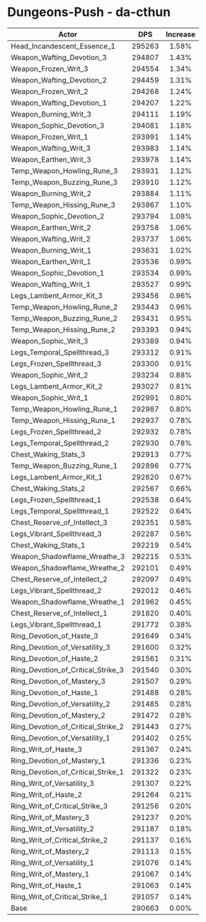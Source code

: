 # Dungeons-Push - da-cthun
| Actor | DPS | Increase |
|---|:---:|:---:|
|Head_Incandescent_Essence_1|295263|1.58%|
|Weapon_Wafting_Devotion_3|294807|1.43%|
|Weapon_Frozen_Writ_3|294554|1.34%|
|Weapon_Wafting_Devotion_2|294459|1.31%|
|Weapon_Frozen_Writ_2|294268|1.24%|
|Weapon_Wafting_Devotion_1|294207|1.22%|
|Weapon_Burning_Writ_3|294111|1.19%|
|Weapon_Sophic_Devotion_3|294081|1.18%|
|Weapon_Frozen_Writ_1|293991|1.14%|
|Weapon_Wafting_Writ_3|293983|1.14%|
|Weapon_Earthen_Writ_3|293978|1.14%|
|Temp_Weapon_Howling_Rune_3|293931|1.12%|
|Temp_Weapon_Buzzing_Rune_3|293910|1.12%|
|Weapon_Burning_Writ_2|293884|1.11%|
|Temp_Weapon_Hissing_Rune_3|293867|1.10%|
|Weapon_Sophic_Devotion_2|293794|1.08%|
|Weapon_Earthen_Writ_2|293758|1.06%|
|Weapon_Wafting_Writ_2|293737|1.06%|
|Weapon_Burning_Writ_1|293631|1.02%|
|Weapon_Earthen_Writ_1|293536|0.99%|
|Weapon_Sophic_Devotion_1|293534|0.99%|
|Weapon_Wafting_Writ_1|293527|0.99%|
|Legs_Lambent_Armor_Kit_3|293456|0.96%|
|Temp_Weapon_Howling_Rune_2|293443|0.96%|
|Temp_Weapon_Buzzing_Rune_2|293431|0.95%|
|Temp_Weapon_Hissing_Rune_2|293393|0.94%|
|Weapon_Sophic_Writ_3|293389|0.94%|
|Legs_Temporal_Spellthread_3|293312|0.91%|
|Legs_Frozen_Spellthread_3|293300|0.91%|
|Weapon_Sophic_Writ_2|293234|0.88%|
|Legs_Lambent_Armor_Kit_2|293027|0.81%|
|Weapon_Sophic_Writ_1|292991|0.80%|
|Temp_Weapon_Howling_Rune_1|292987|0.80%|
|Temp_Weapon_Hissing_Rune_1|292937|0.78%|
|Legs_Frozen_Spellthread_2|292932|0.78%|
|Legs_Temporal_Spellthread_2|292930|0.78%|
|Chest_Waking_Stats_3|292913|0.77%|
|Temp_Weapon_Buzzing_Rune_1|292896|0.77%|
|Legs_Lambent_Armor_Kit_1|292620|0.67%|
|Chest_Waking_Stats_2|292567|0.66%|
|Legs_Frozen_Spellthread_1|292538|0.64%|
|Legs_Temporal_Spellthread_1|292522|0.64%|
|Chest_Reserve_of_Intellect_3|292351|0.58%|
|Legs_Vibrant_Spellthread_3|292287|0.56%|
|Chest_Waking_Stats_1|292219|0.54%|
|Weapon_Shadowflame_Wreathe_3|292215|0.53%|
|Weapon_Shadowflame_Wreathe_2|292101|0.49%|
|Chest_Reserve_of_Intellect_2|292097|0.49%|
|Legs_Vibrant_Spellthread_2|292012|0.46%|
|Weapon_Shadowflame_Wreathe_1|291962|0.45%|
|Chest_Reserve_of_Intellect_1|291820|0.40%|
|Legs_Vibrant_Spellthread_1|291772|0.38%|
|Ring_Devotion_of_Haste_3|291649|0.34%|
|Ring_Devotion_of_Versatility_3|291600|0.32%|
|Ring_Devotion_of_Haste_2|291561|0.31%|
|Ring_Devotion_of_Critical_Strike_3|291540|0.30%|
|Ring_Devotion_of_Mastery_3|291507|0.29%|
|Ring_Devotion_of_Haste_1|291488|0.28%|
|Ring_Devotion_of_Versatility_2|291485|0.28%|
|Ring_Devotion_of_Mastery_2|291472|0.28%|
|Ring_Devotion_of_Critical_Strike_2|291443|0.27%|
|Ring_Devotion_of_Versatility_1|291402|0.25%|
|Ring_Writ_of_Haste_3|291367|0.24%|
|Ring_Devotion_of_Mastery_1|291336|0.23%|
|Ring_Devotion_of_Critical_Strike_1|291322|0.23%|
|Ring_Writ_of_Versatility_3|291307|0.22%|
|Ring_Writ_of_Haste_2|291264|0.21%|
|Ring_Writ_of_Critical_Strike_3|291256|0.20%|
|Ring_Writ_of_Mastery_3|291237|0.20%|
|Ring_Writ_of_Versatility_2|291187|0.18%|
|Ring_Writ_of_Critical_Strike_2|291137|0.16%|
|Ring_Writ_of_Mastery_2|291113|0.15%|
|Ring_Writ_of_Versatility_1|291076|0.14%|
|Ring_Writ_of_Mastery_1|291067|0.14%|
|Ring_Writ_of_Haste_1|291063|0.14%|
|Ring_Writ_of_Critical_Strike_1|291057|0.14%|
|Base|290663|0.00%|
